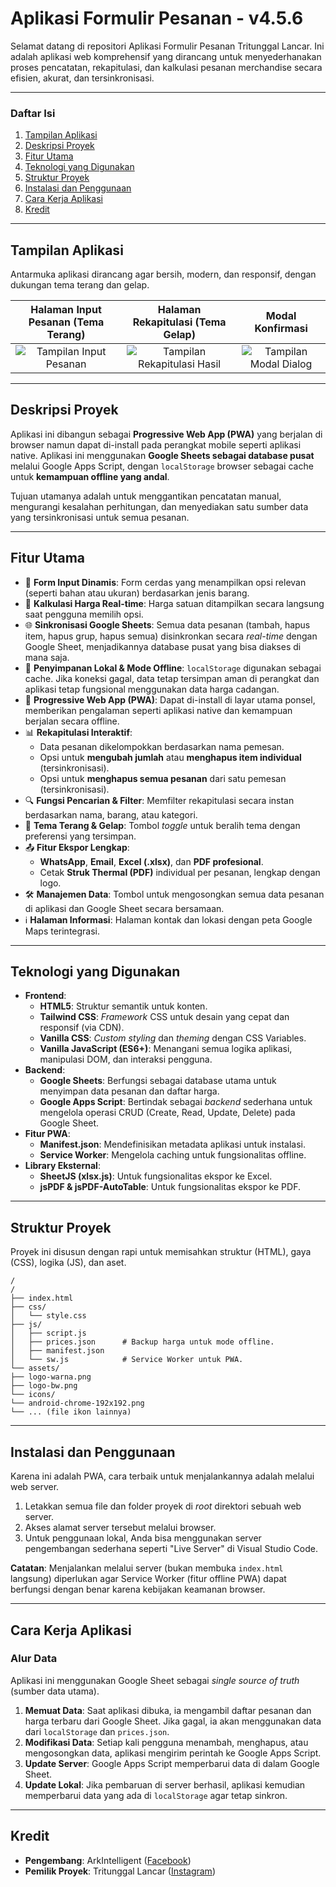 # Aplikasi Formulir Pesanan - v4.5.6

Selamat datang di repositori Aplikasi Formulir Pesanan Tritunggal Lancar. Ini adalah aplikasi web komprehensif yang dirancang untuk menyederhanakan proses pencatatan, rekapitulasi, dan kalkulasi pesanan merchandise secara efisien, akurat, dan tersinkronisasi.

---

### Daftar Isi

1.  [Tampilan Aplikasi](#tampilan-aplikasi)
2.  [Deskripsi Proyek](#deskripsi-proyek)
3.  [Fitur Utama](#fitur-utama)
4.  [Teknologi yang Digunakan](#teknologi-yang-digunakan)
5.  [Struktur Proyek](#struktur-proyek)
6.  [Instalasi dan Penggunaan](#instalasi-dan-penggunaan)
7.  [Cara Kerja Aplikasi](#cara-kerja-aplikasi)
8.  [Kredit](#kredit)

---

## Tampilan Aplikasi

Antarmuka aplikasi dirancang agar bersih, modern, dan responsif, dengan dukungan tema terang dan gelap.

| Halaman Input Pesanan (Tema Terang) | Halaman Rekapitulasi (Tema Gelap) | Modal Konfirmasi |
| :---: | :---: | :---: |
| ![Tampilan Input Pesanan](https://placehold.co/600x400/f8fafc/4b271b?text=Halaman+Input+Pesanan) | ![Tampilan Rekapitulasi Hasil](https://placehold.co/600x400/18110e/fef3c7?text=Rekapitulasi+Hasil) | ![Tampilan Modal Dialog](https://placehold.co/600x400/f8fafc/4b271b?text=Modal+Dialog) |

---

## Deskripsi Proyek

Aplikasi ini dibangun sebagai **Progressive Web App (PWA)** yang berjalan di browser namun dapat di-install pada perangkat mobile seperti aplikasi native. Aplikasi ini menggunakan **Google Sheets sebagai database pusat** melalui Google Apps Script, dengan `localStorage` browser sebagai cache untuk **kemampuan offline yang andal**.

Tujuan utamanya adalah untuk menggantikan pencatatan manual, mengurangi kesalahan perhitungan, dan menyediakan satu sumber data yang tersinkronisasi untuk semua pesanan.

---

## Fitur Utama

- 🧾 **Form Input Dinamis**: Form cerdas yang menampilkan opsi relevan (seperti bahan atau ukuran) berdasarkan jenis barang.
- 🧮 **Kalkulasi Harga Real-time**: Harga satuan ditampilkan secara langsung saat pengguna memilih opsi.
- 🌐 **Sinkronisasi Google Sheets**: Semua data pesanan (tambah, hapus item, hapus grup, hapus semua) disinkronkan secara *real-time* dengan Google Sheet, menjadikannya database pusat yang bisa diakses di mana saja.
- 💾 **Penyimpanan Lokal & Mode Offline**: `localStorage` digunakan sebagai cache. Jika koneksi gagal, data tetap tersimpan aman di perangkat dan aplikasi tetap fungsional menggunakan data harga cadangan.
- 📱 **Progressive Web App (PWA)**: Dapat di-install di layar utama ponsel, memberikan pengalaman seperti aplikasi native dan kemampuan berjalan secara offline.
- 📊 **Rekapitulasi Interaktif**:
    - Data pesanan dikelompokkan berdasarkan nama pemesan.
    - Opsi untuk **mengubah jumlah** atau **menghapus item individual** (tersinkronisasi).
    - Opsi untuk **menghapus semua pesanan** dari satu pemesan (tersinkronisasi).
- 🔍 **Fungsi Pencarian & Filter**: Memfilter rekapitulasi secara instan berdasarkan nama, barang, atau kategori.
- 🎨 **Tema Terang & Gelap**: Tombol *toggle* untuk beralih tema dengan preferensi yang tersimpan.
- 📤 **Fitur Ekspor Lengkap**:
    - **WhatsApp**, **Email**, **Excel (.xlsx)**, dan **PDF profesional**.
    - Cetak **Struk Thermal (PDF)** individual per pesanan, lengkap dengan logo.
- 🛠️ **Manajemen Data**: Tombol untuk mengosongkan semua data pesanan di aplikasi dan Google Sheet secara bersamaan.
- ℹ️ **Halaman Informasi**: Halaman kontak dan lokasi dengan peta Google Maps terintegrasi.

---

## Teknologi yang Digunakan

-   **Frontend**:
    -   **HTML5**: Struktur semantik untuk konten.
    -   **Tailwind CSS**: *Framework* CSS untuk desain yang cepat dan responsif (via CDN).
    -   **Vanilla CSS**: *Custom styling* dan *theming* dengan CSS Variables.
    -   **Vanilla JavaScript (ES6+)**: Menangani semua logika aplikasi, manipulasi DOM, dan interaksi pengguna.
-   **Backend**:
    -   **Google Sheets**: Berfungsi sebagai database utama untuk menyimpan data pesanan dan daftar harga.
    -   **Google Apps Script**: Bertindak sebagai *backend* sederhana untuk mengelola operasi CRUD (Create, Read, Update, Delete) pada Google Sheet.
-   **Fitur PWA**:
    -   **Manifest.json**: Mendefinisikan metadata aplikasi untuk instalasi.
    -   **Service Worker**: Mengelola caching untuk fungsionalitas offline.
-   **Library Eksternal**:
    -   **SheetJS (xlsx.js)**: Untuk fungsionalitas ekspor ke Excel.
    -   **jsPDF & jsPDF-AutoTable**: Untuk fungsionalitas ekspor ke PDF.

---

## Struktur Proyek

Proyek ini disusun dengan rapi untuk memisahkan struktur (HTML), gaya (CSS), logika (JS), dan aset.

```
/
/
├── index.html
├── css/
│   └── style.css
├── js/
│   ├── script.js
│   ├── prices.json      # Backup harga untuk mode offline.
│   ├── manifest.json
│   └── sw.js            # Service Worker untuk PWA.
└── assets/
├── logo-warna.png
├── logo-bw.png
└── icons/
└── android-chrome-192x192.png
└── ... (file ikon lainnya)
```

---

## Instalasi dan Penggunaan

Karena ini adalah PWA, cara terbaik untuk menjalankannya adalah melalui web server.

1.  Letakkan semua file dan folder proyek di *root* direktori sebuah web server.
2.  Akses alamat server tersebut melalui browser.
3.  Untuk penggunaan lokal, Anda bisa menggunakan server pengembangan sederhana seperti "Live Server" di Visual Studio Code.

**Catatan**: Menjalankan melalui server (bukan membuka `index.html` langsung) diperlukan agar Service Worker (fitur offline PWA) dapat berfungsi dengan benar karena kebijakan keamanan browser.

---

## Cara Kerja Aplikasi

### Alur Data
Aplikasi ini menggunakan Google Sheet sebagai *single source of truth* (sumber data utama).

1.  **Memuat Data**: Saat aplikasi dibuka, ia mengambil daftar pesanan dan harga terbaru dari Google Sheet. Jika gagal, ia akan menggunakan data dari `localStorage` dan `prices.json`.
2.  **Modifikasi Data**: Setiap kali pengguna menambah, menghapus, atau mengosongkan data, aplikasi mengirim perintah ke Google Apps Script.
3.  **Update Server**: Google Apps Script memperbarui data di dalam Google Sheet.
4.  **Update Lokal**: Jika pembaruan di server berhasil, aplikasi kemudian memperbarui data yang ada di `localStorage` agar tetap sinkron.

---

## Kredit

-   **Pengembang**: ArkIntelligent ([Facebook](https://www.facebook.com/artcow))
-   **Pemilik Proyek**: Tritunggal Lancar ([Instagram](https://www.instagram.com/ttl_workshop/))
